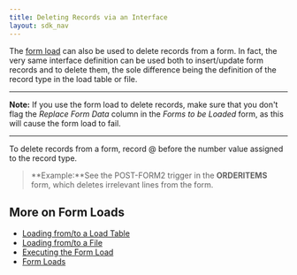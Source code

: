 ```yaml
---
title: Deleting Records via an Interface
layout: sdk_nav
---
```


The [form load](Form-Loads ) can also be used to delete
records from a form. In fact, the very same interface definition can be
used both to insert/update form records and to delete them, the sole
difference being the definition of the record type in the load table or
file.

------------------------------------------------------------------------

**Note:** If you use the form load to delete records, make sure that you
don\'t flag the *Replace Form Data* column in the *Forms to be Loaded*
form, as this will cause the form load to fail.

------------------------------------------------------------------------

To delete records from a form, record @ before the number value assigned
to the record type.

> **Example:**See the POST-FORM2 trigger in the **ORDERITEMS** form,
> which deletes irrelevant lines from the form.

## More on Form Loads 

-   [Loading from/to a Load
    Table](Loading-from/to-a-Load-Table )
-   [Loading from/to a File](Loading-from/to-a-File )
-   [Executing the Form Load](Executing-the-Form-Load )
-   [Form Loads](Form-Loads )
